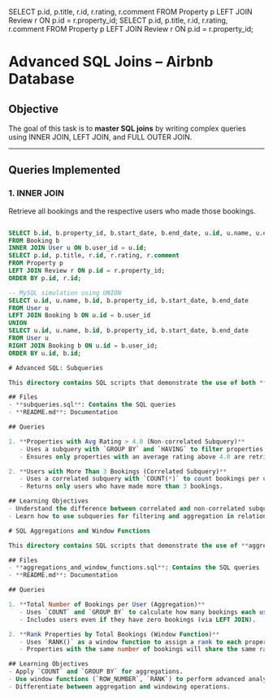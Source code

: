 SELECT p.id, p.title, r.id, r.rating, r.comment
FROM Property p
LEFT JOIN Review r ON p.id = r.property_id;
SELECT p.id, p.title, r.id, r.rating, r.comment
FROM Property p
LEFT JOIN Review r ON p.id = r.property_id;
# Advanced SQL Joins – Airbnb Database

## Objective
The goal of this task is to **master SQL joins** by writing complex queries using INNER JOIN, LEFT JOIN, and FULL OUTER JOIN.

---

## Queries Implemented

### 1. INNER JOIN
Retrieve all bookings and the respective users who made those bookings.
```sql

SELECT b.id, b.property_id, b.start_date, b.end_date, u.id, u.name, u.email
FROM Booking b
INNER JOIN User u ON b.user_id = u.id;
SELECT p.id, p.title, r.id, r.rating, r.comment
FROM Property p
LEFT JOIN Review r ON p.id = r.property_id;
ORDER BY p.id, r.id;

-- MySQL simulation using UNION
SELECT u.id, u.name, b.id, b.property_id, b.start_date, b.end_date
FROM User u
LEFT JOIN Booking b ON u.id = b.user_id
UNION
SELECT u.id, u.name, b.id, b.property_id, b.start_date, b.end_date
FROM User u
RIGHT JOIN Booking b ON u.id = b.user_id;
ORDER BY u.id, b.id;

# Advanced SQL: Subqueries

This directory contains SQL scripts that demonstrate the use of both **correlated** and **non-correlated** subqueries in the Airbnb database project.

## Files
- **subqueries.sql**: Contains the SQL queries
- **README.md**: Documentation

## Queries

1. **Properties with Avg Rating > 4.0 (Non-correlated Subquery)**
   - Uses a subquery with `GROUP BY` and `HAVING` to filter properties based on reviews.
   - Ensures only properties with an average rating above 4.0 are retrieved.

2. **Users with More Than 3 Bookings (Correlated Subquery)**
   - Uses a correlated subquery with `COUNT(*)` to count bookings per user.
   - Returns only users who have made more than 3 bookings.

## Learning Objectives
- Understand the difference between correlated and non-correlated subqueries.
- Learn how to use subqueries for filtering and aggregation in relational databases.

# SQL Aggregations and Window Functions

This directory contains SQL scripts that demonstrate the use of **aggregation functions** and **window functions** in the Airbnb database project.

## Files
- **aggregations_and_window_functions.sql**: Contains the SQL queries
- **README.md**: Documentation

## Queries

1. **Total Number of Bookings per User (Aggregation)**
   - Uses `COUNT` and `GROUP BY` to calculate how many bookings each user has made.
   - Includes users even if they have zero bookings (via LEFT JOIN).

2. **Rank Properties by Total Bookings (Window Function)**
   - Uses `RANK()` as a window function to assign a rank to each property based on its total bookings.
   - Properties with the same number of bookings will share the same rank.

## Learning Objectives
- Apply `COUNT` and `GROUP BY` for aggregations.
- Use window functions (`ROW_NUMBER`, `RANK`) to perform advanced analytics.
- Differentiate between aggregation and windowing operations.
